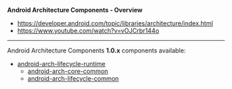 **Android Architecture Components - Overview**<br/>
- https://developer.android.com/topic/libraries/architecture/index.html<br/>
- https://www.youtube.com/watch?v=vOJCrbr144o

---

Android Architecture Components **1.0.x** components available:
- [android-arch-lifecycle-runtime](https://github.com/dandar3/android-arch-lifecycle-runtime/tree/1.0.3)<br/>
  - [android-arch-core-common](https://github.com/dandar3/android-arch-core-common/tree/1.0.0)
  - [android-arch-lifecycle-common](https://github.com/dandar3/android-arch-lifecycle-common/tree/1.0.3)
